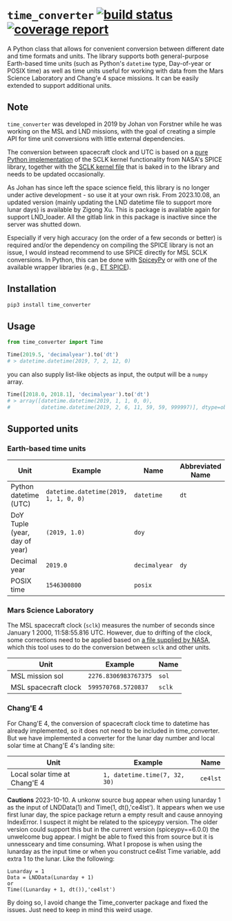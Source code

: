 # `time_converter` [![build status](https://gitlab.physik.uni-kiel.de/ET/time_converter/badges/master/build.svg)](https://gitlab.physik.uni-kiel.de/ET/time_converter/commits/master) [![coverage report](https://gitlab.physik.uni-kiel.de/ET/time_converter/badges/master/coverage.svg)](http://et.page.physik.uni-kiel.de/time_converter/coverage/)

A Python class that allows for convenient conversion between different date and time formats and units.
The library supports both general-purpose Earth-based time units (such as Python's `datetime` type, Day-of-year or
POSIX time) as well as time units useful for working with data from the Mars Science Laboratory and Chang'e 4 space
missions. It can be easily extended to support additional units.

## Note

`time_converter` was developed in 2019 by Johan von Forstner while he was working on the MSL and LND missions,
with the goal of creating a simple API for time unit conversions with little external dependencies.

The conversion between spacecraft clock and UTC is based on a
[pure Python implementation](https://gitlab.physik.uni-kiel.de/ET/time_converter/-/blob/master/time_converter/converters/msl/chronos.py)
of the SCLK kernel functionality from NASA's SPICE library, together with the
[SCLK kernel file](https://gitlab.physik.uni-kiel.de/ET/time_converter/-/blob/master/time_converter/converters/msl/msl.tsc)
that is baked in to the library and needs to be updated occasionally.

As Johan has since left the space science field, this library is no longer under active development - so use it at
your own risk.
From 2023.10.08, an updated version (mainly updating the LND datetime file to support more lunar days) is available by Zigong Xu. This is package is available again for support LND_loader. All the gitlab link in this package is inactive since the server was shutted down.

Especially if very high accuracy (on the order of a few seconds or better) is required and/or the dependency on 
compiling the SPICE library is not an issue, I would instead recommend to use SPICE directly for MSL SCLK conversions.
In Python, this can be done with [SpiceyPy](https://github.com/AndrewAnnex/SpiceyPy) or with one of the available
wrapper libraries (e.g., [ET SPICE](https://gitlab.physik.uni-kiel.de/ET/et_spice)).

## Installation
```python
pip3 install time_converter
```

## Usage
```python
from time_converter import Time

Time(2019.5, 'decimalyear').to('dt')
# > datetime.datetime(2019, 7, 2, 12, 0)
```

you can also supply list-like objects as input, the output will be a `numpy` array.
```python
Time([2018.0, 2018.1], 'decimalyear').to('dt')
# > array([datetime.datetime(2019, 1, 1, 0, 0),
#          datetime.datetime(2019, 2, 6, 11, 59, 59, 999997)], dtype=object)
```

## Supported units

### Earth-based time units

| Unit                          | Example                               | Name          | Abbreviated Name |
|-------------------------------|---------------------------------------|---------------|------------------|
| Python datetime (UTC)         | `datetime.datetime(2019, 1, 1, 0, 0)` | `datetime`    | `dt`             |
| DoY Tuple (year, day of year) | `(2019, 1.0)`                         | `doy`         |                  |
| Decimal year                  | `2019.0`                              | `decimalyear` | `dy`             |
| POSIX time                    | `1546300800`                          | `posix`       |                  |

### Mars Science Laboratory

The MSL spacecraft clock (`sclk`) measures the number of seconds since January 1 2000, 11:58:55.816 UTC. However, due to
drifting of the clock, some corrections need to be applied based on
[a file supplied by NASA](https://naif.jpl.nasa.gov/pub/naif/MSL/kernels/sclk/msl.tsc),
which this tool uses to do the conversion between `sclk` and other units.

| Unit                 | Example              | Name   |
|----------------------|----------------------|--------|
| MSL mission sol      | `2276.8306983767375` | `sol`  |
| MSL spacecraft clock | `599570768.5720837`  | `sclk` |

### Chang'E 4

For Chang'E 4, the conversion of spacecraft clock time to datetime has already implemented, so it does not need to be
included in time_converter. But we have implemented a converter for the lunar day number and local solar time at
Chang'E 4's landing site:

| Unit                           | Example                       | Name       |
|--------------------------------|-------------------------------|------------|
| Local solar time at Chang'E 4  | `1, datetime.time(7, 32, 30)` | `ce4lst`   |

**Cautions** 2023-10-10.
A unkonw source bug appear when using lunarday 1 as the input of LNDData(1) and Time(1, dt(),'ce4lst'). It appears when we use first lunar day, the spice package return a empty result and cause annoying IndexError. I suspect it might be related to the spiceypy version. The older version could support this but in the current version (spiceypy==6.0.0) the unwelcome bug appear. I might be able to fixed this from source but it is unnessceary and time consuming. What I propose is when using the lunarday as the input time or when you construct ce4lst Time variable, add extra 1 to the lunar. Like the following:
```
Lunarday = 1
Data = LNDData(Lunarday + 1)
or 
Time((Lunarday + 1, dt()),'ce4lst')
```
By doing so, I avoid change the Time_converter package and fixed the issues. Just need to keep in mind this weird usage.
